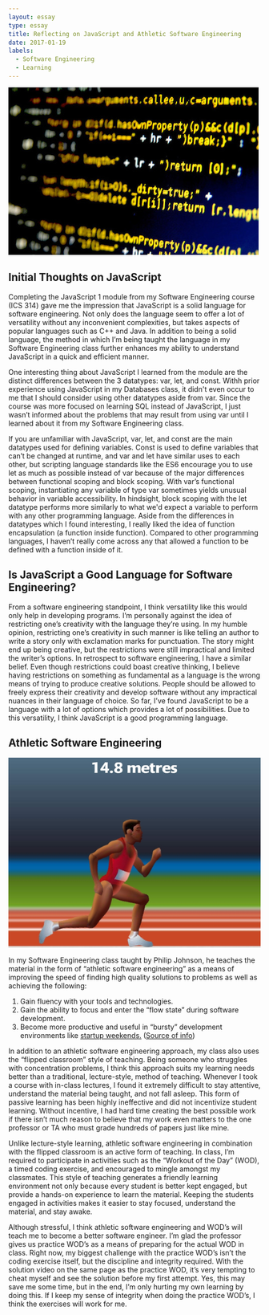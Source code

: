 ```yaml
---
layout: essay
type: essay
title: Reflecting on JavaScript and Athletic Software Engineering
date: 2017-01-19
labels:
  - Software Engineering
  - Learning
---
```


<img class="ui image" src="../images/javascriptcode.jpg">

## Initial Thoughts on JavaScript

Completing the JavaScript 1 module from my Software Engineering course (ICS 314) gave me the impression that JavaScript is a solid language for software engineering. Not only does the language seem to offer a lot of versatility without any inconvenient complexities, but takes aspects of popular languages such as C++ and Java. In addition to being a solid language, the method in which I’m being taught the language in my Software Engineering class further enhances my ability to understand JavaScript in a quick and efficient manner.

One interesting thing about JavaScript I learned from the module are the distinct differences between the 3 datatypes: var, let, and const. Withh prior experience using JavaScript in my Databases class, it didn't even occur to me that I should consider using other datatypes aside from var. Since the course was more focused on learning SQL instead of JavaScript, I just wasn’t informed about the problems that may result from using var until I learned about it from my Software Engineering class.

If you are unfamiliar with JavaScript, var, let, and const are the main datatypes used for defining variables. Const is used to define variables that can’t be changed at runtime, and var and let have similar uses to each other, but scripting language standards like the ES6 encourage you to use let as much as possible instead of var because of the major differences between functional scoping and block scoping. With var’s functional scoping, instantiating any variable of type var sometimes yields unusual behavior in variable accessibility. In hindsight, block scoping with the let datatype performs more similarly to what we'd expect a variable to perform with any other programming language. Aside from the differences in datatypes which I found interesting, I really liked the idea of function encapsulation (a function inside function). Compared to other programming languages, I haven’t really come across any that allowed a function to be defined with a function inside of it. 

## Is JavaScript a Good Language for Software Engineering?

From a software engineering standpoint, I think versatility like this would only help in developing programs. I’m personally against the idea of restricting one’s creativity with the language they’re using. In my humble opinion, restricting one’s creativity in such manner is like telling an author to write a story only with exclamation marks for punctuation. The story might end up being creative, but the restrictions were still impractical and limited the writer’s options. In retrospect to software engineering, I have a similar belief. Even though restrictions could boast creative thinking, I believe having restrictions on something as fundamental as a language is the wrong means of trying to produce creative solutions. People should be allowed to freely express their creativity and develop software without any impractical nuances in their language of choice. So far, I’ve found JavaScript to be a language with a lot of options which provides a lot of possibilities. Due to this versatility, I think JavaScript is a good programming language.

## Athletic Software Engineering

<img class="ui large image" src="../images/QWOP.jpg">

In my Software Engineering class taught by Philip Johnson, he teaches the material in the form of “athletic software engineering” as a means of improving the speed of finding high quality solutions to problems as well as achieving the following:

1.	Gain fluency with your tools and technologies.
2.	Gain the ability to focus and enter the “flow state” during software development.
3.	Become more productive and useful in “bursty” development environments like [startup weekends.](http://startupweekend.org/)
([Source of info](http://courses.ics.hawaii.edu/ics314s17/morea/introduction/reading-athletic-software-engineering.html))

In addition to an athletic software engineering approach, my class also uses the “flipped classroom” style of teaching. Being someone who struggles with concentration problems, I think this approach suits my learning needs better than a traditional, lecture-style, method of teaching. Whenever I took a course with in-class lectures, I found it extremely difficult to stay attentive, understand the material being taught, and not fall asleep. This form of passive learning has been highly ineffective and did not incentivize student learning. Without incentive, I had hard time creating the best possible work if there isn’t much reason to believe that my work even matters to the one professor or TA who must grade hundreds of papers just like mine.

Unlike lecture-style learning, athletic software engineering in combination with the flipped classroom is an active form of teaching. In class, I’m required to participate in activities such as the “Workout of the Day” (WOD), a timed coding exercise, and encouraged to mingle amongst my classmates. This style of teaching generates a friendly learning environment not only because every student is better kept engaged, but provide a hands-on experience to learn the material. Keeping the students engaged in activities makes it easier to stay focused, understand the material, and stay awake.

Although stressful, I think athletic software engineering and WOD’s will teach me to become a better software engineer. I’m glad the professor gives us practice WOD’s as a means of preparing for the actual WOD in class. Right now, my biggest challenge with the practice WOD’s isn’t the coding exercise itself, but the discipline and integrity required. With the solution video on the same page as the practice WOD, it’s very tempting to cheat myself and see the solution before my first attempt. Yes, this may save me some time, but in the end, I’m only hurting my own learning by doing this. If I keep my sense of integrity when doing the practice WOD’s, I think the exercises will work for me. 
